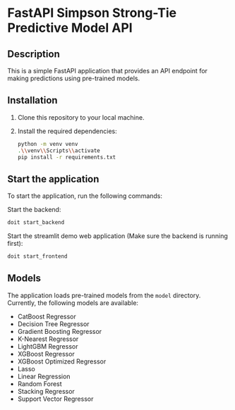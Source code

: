 # FastAPI Simpson Strong-Tie Predictive Model API

## Description

This is a simple FastAPI application that provides an API endpoint for making predictions using pre-trained models.

## Installation

1. Clone this repository to your local machine.

2. Install the required dependencies:

   ```bash
   python -m venv venv
   .\\venv\\Scripts\\activate
   pip install -r requirements.txt
   ```

## Start the application

To start the application, run the following commands:

Start the backend:

```bash
doit start_backend
```

Start the streamlit demo web application (Make sure the backend is running first):

```bash
doit start_frontend
```

## Models

The application loads pre-trained models from the `model` directory. Currently, the following models are available:

- CatBoost Regressor
- Decision Tree Regressor
- Gradient Boosting Regressor
- K-Nearest Regressor
- LightGBM Regressor
- XGBoost Regressor
- XGBoost Optimized Regressor
- Lasso
- Linear Regression
- Random Forest
- Stacking Regressor
- Support Vector Regressor
